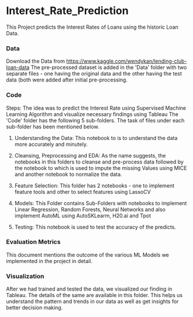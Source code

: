 # Interest_Rate_Prediction
This Project predicts the Interest Rates of Loans using the historic Loan Data. 

### Data
Download the Data from https://www.kaggle.com/wendykan/lending-club-loan-data
The pre-processed dataset is  added in the 'Data' folder with two separate files -  one having the original data and the other having the test data (both were added after initial pre-processing.

### Code
Steps:
The idea was to predict the Interest Rate using Supervised Machine Learning Algorithm and visualize necessary findings using Tableau
The 'Code' folder has the following 5 sub-folders. The task of files under each sub-folder has been mentioned below.

1. Understanding the Data: This notebook to is to understand the data more accurately and minutely.

2. Cleansing, Preprocessing and EDA: As the name suggests, the notebooks in this folders to cleanse and pre-process data followed by the notebook to which is used to impute the missing Values using MICE and another notebook to normalize the data.

3. Feature Selection: This folder has 2 notebooks -  one to implement feature tools and other to select features using LassoCV

4. Models: This Folder contains Sub-Folders with notebooks to implement Linear Regression, Random Forests, Neural Networks and also implement AutoML using AutoSKLearm, H20.ai and Tpot

5. Testing: This notebook is used to test the accuracy of the predicts.

### Evaluation Metrics
This document mentions the outcome of the various ML Models we implemented in the project in detail.

### Visualization
After we had trained and tested the data, we visualized our finding in Tableau. The details of the same are available in this folder. This helps us understand the pattern and trends in our data as well as get insights for better decision making.


